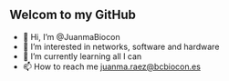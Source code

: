 ## Welcom to my GitHub
-  👋 Hi, I’m @JuanmaBiocon
- 👀 I’m interested in networks, software and hardware
- 🌱 I’m currently learning all I can
- 📫 How to reach me juanma.raez@bcbiocon.es

<!---
JuanmaBiocon/JuanmaBiocon is a ✨ special ✨ repository because its `README.md` (this file) appears on your GitHub profile.
You can click the Preview link to take a look at your changes.
--->
